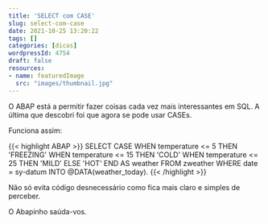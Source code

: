 ```yaml
---
title: 'SELECT com CASE'
slug: select-com-case
date: 2021-10-25 13:20:22
tags: []
categories: [dicas]
wordpressId: 4754
draft: false
resources:
- name: featuredImage
  src: "images/thumbnail.jpg"
---
```

O ABAP está a permitir fazer coisas cada vez mais interessantes em SQL. A última que descobri foi que agora se pode usar CASEs.

<!--more-->

Funciona assim:

{{< highlight ABAP >}}
SELECT
  CASE
    WHEN temperature <= 5 THEN 'FREEZING'
    WHEN temperature <= 15 THEN 'COLD'
    WHEN temperature <= 25 THEN 'MILD'
    ELSE 'HOT'
  END AS weather
FROM zweather
WHERE date = sy-datum
INTO @DATA(weather_today).
{{< /highlight >}}

Não só evita código desnecessário como fica mais claro e simples de perceber.

O Abapinho saúda-vos.

